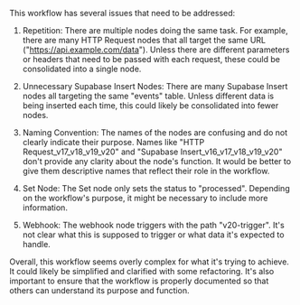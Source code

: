 This workflow has several issues that need to be addressed:

1. Repetition: There are multiple nodes doing the same task. For example, there are many HTTP Request nodes that all target the same URL ("https://api.example.com/data"). Unless there are different parameters or headers that need to be passed with each request, these could be consolidated into a single node.

2. Unnecessary Supabase Insert Nodes: There are many Supabase Insert nodes all targeting the same "events" table. Unless different data is being inserted each time, this could likely be consolidated into fewer nodes.

3. Naming Convention: The names of the nodes are confusing and do not clearly indicate their purpose. Names like "HTTP Request_v17_v18_v19_v20" and "Supabase Insert_v16_v17_v18_v19_v20" don't provide any clarity about the node's function. It would be better to give them descriptive names that reflect their role in the workflow.

4. Set Node: The Set node only sets the status to "processed". Depending on the workflow's purpose, it might be necessary to include more information.

5. Webhook: The webhook node triggers with the path "v20-trigger". It's not clear what this is supposed to trigger or what data it's expected to handle.

Overall, this workflow seems overly complex for what it's trying to achieve. It could likely be simplified and clarified with some refactoring. It's also important to ensure that the workflow is properly documented so that others can understand its purpose and function.
